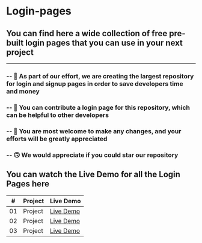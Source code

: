 # Login-pages
##  **You can find here a wide collection of free pre-built login pages that you can use in your next project**

<hr>

### -- 🤌  As part of our effort, we are creating the largest repository for login and signup pages in order to save developers time and money
### -- 👀  You can contribute a login page for this repository, which can be helpful to other developers
### -- 🤝  You are most welcome to make any changes, and your efforts will be greatly appreciated
### -- 🙃  We would appreciate if you could star our repository

## You can watch the Live Demo for all the Login Pages here

|  #  | Project                                                                                                                     | Live Demo                                                                         |
| :-: | --------------------------------------------------------------------------------------------------------------------------- | --------------------------------------------------------------------------------- |
| 01  | Project                             | [Live Demo](https://jkvishu.github.io/Login-pages/1.Project/index.html)
| 02  | Project                             | [Live Demo](https://jkvishu.github.io/Login-pages/2.Project/index.html)
| 03  | Project                             | [Live Demo](https://jkvishu.github.io/Login-pages/3.Project/index.html)


